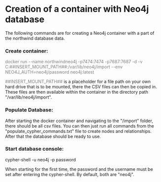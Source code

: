 
# Creation of a container with Neo4j database

The following commands are for creating a Neo4j container with a part of the northwind database data.

### Create container:

<span style="color:grey">docker run --name northwindneo4j -p7474:7474 -p7687:7687 -d -v C:\##INSERT_MOUNT_PATH##:/var/lib/neo4j/import --env NEO4J_AUTH=neo4j/password neo4j:latest
</span>

<span style="color:grey">##INSERT_MOUNT_PATH##</span> is a placeholder for a file path on your own hard drive that is to be mounted, there the CSV files can then be copied in.
These files are then available within the container in the directory path "/var/lib/neo4j/import".

### Populate Database:
After starting the docker container and navigating to the "/import" folder, there should be all csv files. 
You can then just run all commands from the "populate_cypher_commands.txt" file to create nodes and relationships.
After that the database should be ready to use.

### Start database console:
cypher-shell -u neo4j -p password

When starting for the first time, the password and the username must be set after entering the cypher-shell.
By default, both are "neo4j".


